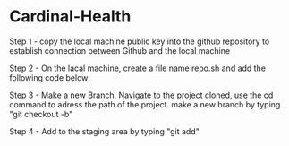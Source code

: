 # Cardinal-Health

Step 1 - copy the local machine public key into the github repository to establish connection between Github and the local machine

Step 2 - On the lacal machine, create a file name repo.sh and add the following code below:

Step 3 - Make a new Branch, Navigate to the project cloned, use the cd command to adress the path of the project.
          make a new branch by typing "git checkout -b"

Step 4  - Add to the staging area by typing "git add"

